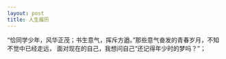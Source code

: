 ```yaml
---
layout: post
title: 人生履历
---
```

“恰同学少年，风华正茂；书生意气，挥斥方遒。”那些意气奋发的青春岁月，不知不觉中已经走远，
面对现在的自己，我想问自己“还记得年少时的梦吗？”；